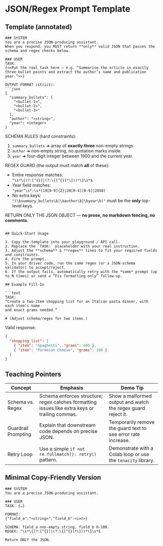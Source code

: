 # JSON/Regex Prompt Template

## Template (annotated)

```text
### SYSTEM
You are a precise JSON-producing assistant.  
When you respond, you MUST return **only** valid JSON that passes the schema and regex checks below.

### USER
TASK:
{<<Put the real task here – e.g. “Summarise the article in exactly three bullet points and extract the author’s name and publication year.”>>}

OUTPUT FORMAT (strict):
```json
{
  "summary_bullets": [
    "<bullet-1>",
    "<bullet-2>",
    "<bullet-3>"
  ],
  "author": "<string>",
  "year": <integer>
}
```

SCHEMA RULES (hard constraints):
1. `summary_bullets` ➜ array of **exactly three** non-empty strings.  
2. `author` ➜ non-empty string, no quotation marks inside.  
3. `year` ➜ four-digit integer between 1900 and the current year.

REGEX GUARD (the output must match **all** of these):
* Entire response matches:  
  `^\s*\{(?:[^{}]|(?:\{[^{}]*\}))*\}\s*$`
* Year field matches:  
  `"year"\s*:\s*(19[0-9]{2}|20[0-4][0-9]|2050)`
* No extra keys:  
  `"(\bsummary_bullets\b|\bauthor\b|\byear\b)"` must be the **only** top-level keys.

RETURN ONLY THE JSON OBJECT — **no prose, no markdown fencing, no comments**.
```

## Quick-Start Usage

1. Copy the template into your playground / API call.  
2. Replace the `TASK:` placeholder with your real instruction.  
3. Adjust the **schema** & **regex** lines to fit your required fields and constraints.  
4. Fire the prompt.  
5. In your driver code, run the same regex (or a JSON-schema validator) to accept/reject.  
6. If the output fails, automatically retry with the *same* prompt (up to N times) or send a “Fix formatting only” follow-up.

## Example Fill-In

```text
TASK:
“Create a two-item shopping list for an Italian pasta dinner, with each item’s name
and exact grams needed.”

# (Adjust schema/regex for two items.)
```

Valid response:

```json
{
  "shopping_list": [
    { "item": "Spaghetti", "grams": 400 },
    { "item": "Parmesan Cheese", "grams": 100 }
  ]
}
```

## Teaching Pointers

| Concept | Emphasis | Demo Tip |
|---------|----------|----------|
| Schema vs. Regex | Schema enforces structure; regex catches formatting issues like extra keys or trailing commas. | Show a malformed output and watch the regex guard reject it. |
| Guardrail Prompting | Explain that downstream code depends on precise JSON. | Temporarily remove the guard text to see error rate increase. |
| Retry Loop | Use a simple `if not re.fullmatch(): retry()` pattern. | Demonstrate with a Colab loop or use the `tenacity` library. |

## Minimal Copy-Friendly Version

```text
### SYSTEM
You are a precise JSON-producing assistant.

### USER
TASK: {…}

FORMAT:
{"field_a":"<string>","field_b":<int>}

SCHEMA: field_a non-empty string, field_b 0-100.
REGEX: ^\s*\{(?:[^{}]|(?:\{[^{}]*\}))*\}\s*$

Return ONLY the JSON.
```
